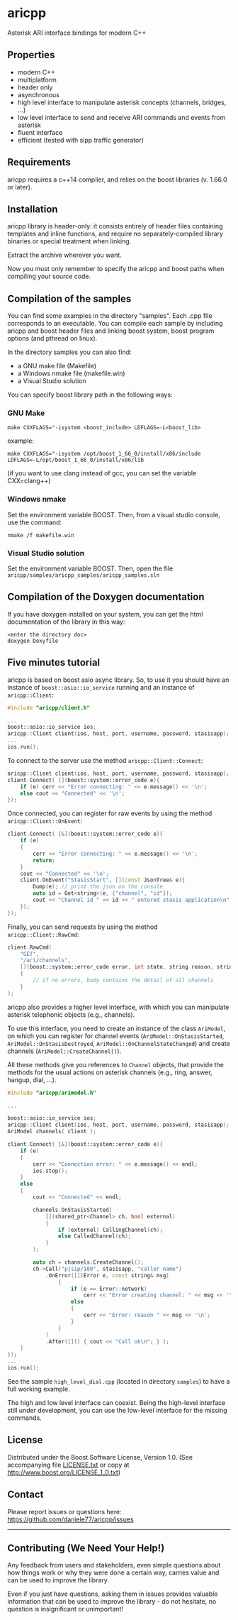 # aricpp

Asterisk ARI interface bindings for modern C++

## Properties

* modern C++
* multiplatform
* header only
* asynchronous
* high level interface to manipulate asterisk concepts (channels, bridges, ...)
* low level interface to send and receive ARI commands and events from asterisk
* fluent interface
* efficient (tested with sipp traffic generator)

## Requirements

aricpp requires a c++14 compiler, and relies on the boost libraries (v. 1.66.0 or later).

## Installation

aricpp library is header-only: it consists entirely of header files
containing templates and inline functions, and require no separately-compiled
library binaries or special treatment when linking.

Extract the archive wherever you want.

Now you must only remember to specify the aricpp and boost paths when
compiling your source code.

## Compilation of the samples

You can find some examples in the directory "samples".
Each .cpp file corresponds to an executable. You can compile each sample by including
aricpp and boost header files and linking boost system, boost program options
(and pthread on linux).

In the directory samples you can also find:

* a GNU make file (Makefile)
* a Windows nmake file (makefile.win)
* a Visual Studio solution

You can specify boost library path in the following ways:

### GNU Make

    make CXXFLAGS="-isystem <boost_include> LDFLAGS=-L<boost_lib>

example:

    make CXXFLAGS="-isystem /opt/boost_1_66_0/install/x86/include LDFLAGS=-L/opt/boost_1_66_0/install/x86/lib

(if you want to use clang instead of gcc, you can set the variable CXX=clang++)

### Windows nmake

Set the environment variable BOOST. Then, from a visual studio console, use the command:

    nmake /f makefile.win

### Visual Studio solution

Set the environment variable BOOST. Then, open the file
`aricpp/samples/aricpp_samples/aricpp_samples.sln`

## Compilation of the Doxygen documentation

If you have doxygen installed on your system, you can get the html documentation
of the library in this way:

    <enter the directory doc>
    doxygen Doxyfile

## Five minutes tutorial

aricpp is based on boost asio async library. So, to use it you should have an instance
of `boost::asio::io_service` running and an instance of `aricpp::Client`:

```C++
#include "aricpp/client.h"

...
boost::asio::io_service ios;
aricpp::Client client(ios, host, port, username, password, stasisapp);
...
ios.run();
```

To connect to the server use the method `aricpp::Client::Connect`:

```C++
aricpp::Client client(ios, host, port, username, password, stasisapp);
client.Connect( [](boost::system::error_code e){
    if (e) cerr << "Error connecting: " << e.message() << '\n';
    else cout << "Connected" << '\n';
});
```

Once connected, you can register for raw events by using the method `aricpp::Client::OnEvent`:

```C++
client.Connect( [&](boost::system::error_code e){
    if (e)
    {
        cerr << "Error connecting: " << e.message() << '\n';
        return;
    }
    cout << "Connected" << '\n';
    client.OnEvent("StasisStart", [](const JsonTree& e){
        Dump(e); // print the json on the console
        auto id = Get<string>(e, {"channel", "id"});
        cout << "Channel id " << id << " entered stasis application\n";
    });
});
```

Finally, you can send requests by using the method `aricpp::Client::RawCmd`:

```C++
client.RawCmd(
    "GET",
    "/ari/channels",
    [](boost::system::error_code error, int state, string reason, string body)
    {
        // if no errors, body contains the detail of all channels
    }
);
```

aricpp also provides a higher level interface, with which you can manipulate
asterisk telephonic objects (e.g., channels).

To use this interface, you need to create an instance of the class `AriModel`,
on which you can register for channel events (`AriModel::OnStasisStarted`,
`AriModel::OnStasisDestroyed`, `AriModel::OnChannelStateChanged`) and
create channels (`AriModel::CreateChannel()`).

All these methods give you references to `Channel` objects, that provide the methods
for the usual actions on asterisk channels (e.g., ring, answer, hangup, dial, ...).

```C++
#include "aricpp/arimodel.h"

...

boost::asio::io_service ios;
aricpp::Client client(ios, host, port, username, password, stasisapp);
AriModel channels( client );

client.Connect( [&](boost::system::error_code e){
    if (e)
    {
        cerr << "Connection error: " << e.message() << endl;
        ios.stop();
    }
    else
    {
        cout << "Connected" << endl;

        channels.OnStasisStarted(
            [](shared_ptr<Channel> ch, bool external)
            {
                if (external) CallingChannel(ch);
                else CalledChannel(ch);
            }
        );

        auto ch = channels.CreateChannel();
        ch->Call("pjsip/100", stasisapp, "caller name")
            .OnError([](Error e, const string& msg)
                {
                    if (e == Error::network)
                        cerr << "Error creating channel: " << msg << '\n';
                    else
                    {
                        cerr << "Error: reason " << msg << '\n';
                    }
                }
            )
            .After([]() { cout << "Call ok\n"; } );
    }
});
...
ios.run();
```

See the sample `high_level_dial.cpp` (located in directory `samples`) to have a
full working example.

The high and low level interface can coexist. Being the high-level interface still
under development, you can use the low-level interface for the missing commands.

## License

Distributed under the Boost Software License, Version 1.0.
(See accompanying file [LICENSE.txt](LICENSE.txt) or copy at
<http://www.boost.org/LICENSE_1_0.txt>)

## Contact

Please report issues or questions here:
<https://github.com/daniele77/aricpp/issues>

---

## Contributing (We Need Your Help!)

Any feedback from users and stakeholders, even simple questions about
how things work or why they were done a certain way, carries value
and can be used to improve the library.

Even if you just have questions, asking them in issues provides valuable
information that can be used to improve the library - do not hesitate,
no question is insignificant or unimportant!
